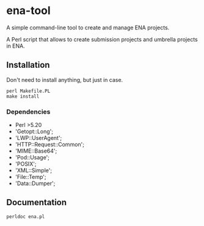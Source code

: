# ena-tool
A simple command-line tool to create and manage ENA projects.

A Perl script that allows to create submission projects and umbrella projects in ENA.

## Installation

Don't need to install anything, but just in case.

    perl Makefile.PL
    make install

  ### Dependencies  
  
- Perl >5.20
- 'Getopt::Long';
- 'LWP::UserAgent';
- 'HTTP::Request::Common';
- 'MIME::Base64';
- 'Pod::Usage';
- 'POSIX';
- 'XML::Simple';
- 'File::Temp';
- 'Data::Dumper';
  
    

## Documentation 

    perldoc ena.pl
    

